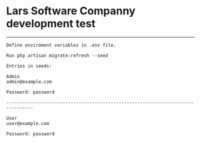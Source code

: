 # Lars Software Companny development test
 
 __________________________________________________________________________________
 
 
    Define enviroment variables in .env file.
 
    Run php artisan migrate:refresh --seed
 
    Entries in seeds:
    
    Admin
    admin@example.com
    
    Password: password
    
    --------------------------------------------------------------------------------
    
    User
    user@example.com
    
    Password: password
